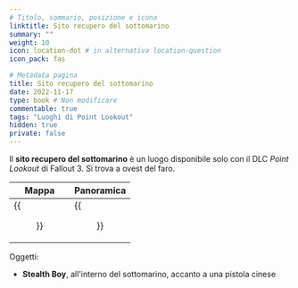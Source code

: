 ```yaml
---
# Titolo, sommario, posizione e icona
linktitle: Sito recupero del sottomarino
summary: ""
weight: 10
icon: location-dot # in alternativa location-question
icon_pack: fas

# Metadata pagina
title: Sito recupero del sottomarino
date: 2022-11-17
type: book # Non modificare
commentable: true
tags: "Luoghi di Point Lookout"
hidden: true
private: false 
---
```


<div class="fo3">

Il **sito recupero del sottomarino** è un luogo disponibile solo con il DLC *Point Lookout* di Fallout 3. Si trova a ovest del faro.

| Mappa  | Panoramica |
| -----  | ---------- |
| {{<figure src="fo3/Sub_Recovery_Site_loc.webp">}}                   |  {{<figure src="fo3/Fo3PL_Chinese_Sub.webp">}}         | 

Oggetti:
- **Stealth Boy**, all'interno del sottomarino, accanto a una pistola cinese

</div>
